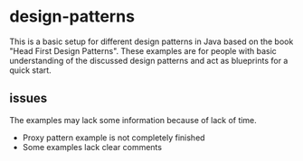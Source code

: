 # design-patterns
This is a basic setup for different design patterns in Java based on the book "Head First Design Patterns". These examples are for people with basic understanding of the discussed design patterns and act as blueprints for a quick start.

## issues
The examples may lack some information because of lack of time.
* Proxy pattern example is not completely finished
* Some examples lack clear comments
